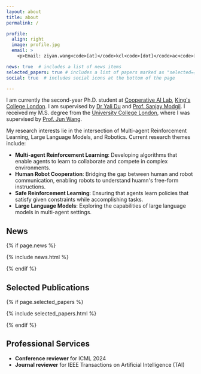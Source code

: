 ```yaml
---
layout: about
title: about
permalink: /

profile:
  align: right
  image: profile.jpg
  email: >
    <p>Email: ziyan.wang<code>[at]</code>kcl<code>[dot]</code>ac<code>[dot]</code>uk</p>

news: true  # includes a list of news items
selected_papers: true # includes a list of papers marked as "selected={true}"
social: true  # includes social icons at the bottom of the page

---
```

I am currently the second-year Ph.D. student at [Cooperative AI Lab](https://coopai.kcl.ac.uk/), [King's College London](https://www.kcl.ac.uk/). I am supervised by [Dr Yali Du](https://yalidu.github.io/) and [Prof. Sanjay Modgil](https://nms.kcl.ac.uk/sanjay.modgil/). I received my M.S. degree from the [University College London](https://www.ucl.ac.uk/), where I was supervised by [Prof. Jun Wang](http://www0.cs.ucl.ac.uk/staff/jun.wang/). 

My research interests lie in the intersection of Multi-agent Reinforcement Learning, Large Language Models, and Robotics. Current research themes include:

- **Multi-agent Reinforcement Learning**: Developing algorithms that enable agents to learn to collaborate and compete in complex environments.
- **Human Robot Cooperation**: Bridging the gap between human and robot communication, enabling robots to understand huamn's free-form instructions.
- **Safe Reinforcement Learning**: Ensuring that agents learn policies that satisfy given constraints while accomplishing tasks.
- **Large Language Models**: Exploring the capabilities of large language models in multi-agent settings.

<div id="news" class="section_break"></div>

## News

{% if page.news %}
<!-- <div id="news" class="post"> -->
  {% include news.html %}
<!-- </div> -->
{% endif %}

<div id="publications" class="section_break"></div>

## Selected Publications

{% if page.selected_papers %}
<!-- <div id="publications" class="post"> -->
  {% include selected_papers.html %}
<!-- </div> -->
{% endif %}


<div id="services" class="section_break"></div>

## Professional Services

- <b>Conference reviewer</b> for ICML 2024
- <b>Journal reviewer</b> for IEEE Transactions on Artificial Intelligence (TAI)

